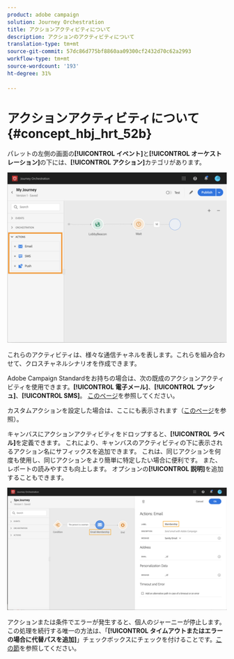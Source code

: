 ```yaml
---
product: adobe campaign
solution: Journey Orchestration
title: アクションアクティビティについて
description: アクションのアクティビティについて
translation-type: tm+mt
source-git-commit: 57dc86d775bf8860aa09300cf2432d70c62a2993
workflow-type: tm+mt
source-wordcount: '193'
ht-degree: 31%

---
```



# アクションアクティビティについて {#concept_hbj_hrt_52b}

パレットの左側の画面の&#x200B;**[!UICONTROL イベント]**&#x200B;と&#x200B;**[!UICONTROL オーケストレーション]**&#x200B;の下には、**[!UICONTROL アクション]**&#x200B;カテゴリがあります。

![](../assets/journey58.png)

これらのアクティビティは、様々な通信チャネルを表します。これらを組み合わせて、クロスチャネルシナリオを作成できます。

Adobe Campaign Standardをお持ちの場合は、次の既成のアクションアクティビティを使用できます。**[!UICONTROL 電子メール]**、**[!UICONTROL プッシュ]**、**[!UICONTROL SMS]**。 [このページ](../building-journeys/using-adobe-campaign-actions.md)を参照してください。

カスタムアクションを設定した場合は、ここにも表示されます（[このページ](../building-journeys/using-custom-actions.md)を参照）。

キャンバスにアクションアクティビティをドロップすると、**[!UICONTROL ラベル]**&#x200B;を定義できます。 これにより、キャンバスのアクティビティの下に表示されるアクション名にサフィックスを追加できます。 これは、同じアクションを何度も使用し、同じアクションをより簡単に特定したい場合に便利です。 また、レポートの読みやすさも向上します。 オプションの&#x200B;**[!UICONTROL 説明]**&#x200B;を追加することもできます。

![](../assets/journey59bis.png)

アクションまたは条件でエラーが発生すると、個人のジャーニーが停止します。この処理を続行する唯一の方法は、「**[!UICONTROL タイムアウトまたはエラーの場合に代替パスを追加]**」チェックボックスにチェックを付けることです。[この節](../building-journeys/using-the-journey-designer.md#paths)を参照してください。
